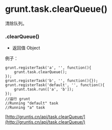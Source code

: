 # grunt.task.clearQueue()

清除队列。

### .clearQueue()

* 返回值 Object

例子：

    grunt.registerTask('a', '', function(){
        grunt.task.clearQueue();
    });
    grunt.registerTask('b', '', function(){});
    grunt.registerTask('default', '', function(){
        grunt.task.run(['a', 'b']);
    });
    //运行 grunt
    //Running "default" task
    //Running "a" task

[http://gruntjs.cn/api/task.clearQueue/](http://gruntjs.cn/api/task.clearQueue/)